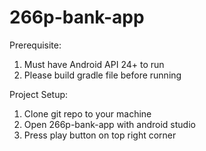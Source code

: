 # 266p-bank-app

Prerequisite:
1) Must have Android API 24+ to run
2) Please build gradle file before running

Project Setup:

1) Clone git repo to your machine
2) Open 266p-bank-app with android studio
3) Press play button on top right corner
